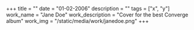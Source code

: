 +++
title = ""
date = "01-02-2006"
description = ""
tags = ["x", "y"]
work_name = "Jane Doe"
work_description = "Cover for the best Converge album"
work_img = "/static/media/work/janedoe.png"
+++

